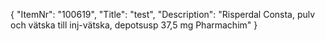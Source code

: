 {
  "ItemNr": "100619",
  "Title": "test",
  "Description": "Risperdal Consta, pulv och vätska till inj-vätska, depotsusp 37,5 mg Pharmachim"
}